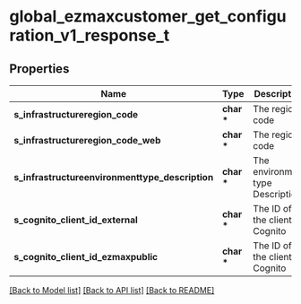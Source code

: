 # global_ezmaxcustomer_get_configuration_v1_response_t

## Properties
Name | Type | Description | Notes
------------ | ------------- | ------------- | -------------
**s_infrastructureregion_code** | **char \*** | The region code | 
**s_infrastructureregion_code_web** | **char \*** | The region code | 
**s_infrastructureenvironmenttype_description** | **char \*** | The environment type Description | 
**s_cognito_client_id_external** | **char \*** | The ID of the client in Cognito | [optional] 
**s_cognito_client_id_ezmaxpublic** | **char \*** | The ID of the client in Cognito | 

[[Back to Model list]](../README.md#documentation-for-models) [[Back to API list]](../README.md#documentation-for-api-endpoints) [[Back to README]](../README.md)


